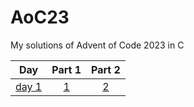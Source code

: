 # AoC23
My solutions of Advent of Code 2023 in C

Day | Part 1 | Part 2
:---: | :---: | :---:
[day 1](https://adventofcode.com/2023/day/1)  | [1]() | [2](https://github.com/neves26/AoC23/blob/main/day1.c)
